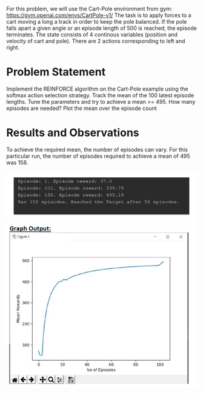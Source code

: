 
For this problem, we will use the Cart-Pole environment from gym: https://gym.openai.com/envs/CartPole-v1/ The task is to apply forces to a cart moving a long a track in order to keep the pole balanced. If the 
pole falls apart a given angle or an episode length of 500 is reached, the episode terminates. The state consists of 4 continous variables (position and velocity of cart and pole). There are 2 actions corresponding to left and right.
# Problem Statement
Implement the REINFORCE algorithm on the Cart-Pole example using the softmax action selection strategy. Track the mean of the 100 latest episode lengths. 
Tune the parameters and try to achieve a mean >= 495. How many episodes are needed? Plot the mean over the episode count

# Results and Observations
To achieve the required mean, the number of episodes can vary. For this particular run, the number of episodes required to achieve a mean of 495 was 158.

![alt text](https://github.com/gunjan1917/ReinforcementLearningProblems/blob/Gunjan1917-patch-1/REINFORCE_cartpole/mean.PNG)
![alt text](https://github.com/gunjan1917/ReinforcementLearningProblems/blob/Gunjan1917-patch-1/REINFORCE_cartpole/ex8_output.PNG)
